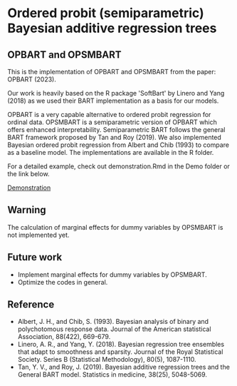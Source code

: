 # Ordered probit (semiparametric) Bayesian additive regression trees

## OPBART and OPSMBART

This is the implementation of OPBART and OPSMBART from the paper: OPBART (2023).

Our work is heavily based on the R package 'SoftBart' by Linero and Yang (2018) as we used their BART implementation as a basis for our models.

OPBART is a very capable alternative to ordered probit regression for ordinal data. OPSMBART is a semiparametric version of OPBART which offers enhanced interpretability. Semiparametric BART follows the general BART framework proposed by Tan and Roy (2019). We also implemented Bayesian ordered probit regression from Albert and Chib (1993) to compare as a baseline model. The implementations are available in the R folder.

For a detailed example, check out demonstration.Rmd in the Demo folder or the link below.

[Demonstration](https://rawcdn.githack.com/jaeyonggy/OPBART/main/Demo/demonstration.nb.html)


## Warning

The calculation of marginal effects for dummy variables by OPSMBART is not implemented yet.

## Future work

- Implement marginal effects for dummy variables by OPSMBART.
- Optimize the codes in general.

## Reference

- Albert, J. H., and Chib, S. (1993). Bayesian analysis of binary and polychotomous response data. Journal of the American statistical Association, 88(422), 669-679.
- Linero, A. R., and Yang, Y. (2018). Bayesian regression tree ensembles that adapt to smoothness and sparsity. Journal of the Royal Statistical Society. Series B (Statistical Methodology), 80(5), 1087-1110.
- Tan, Y. V., and Roy, J. (2019). Bayesian additive regression trees and the General BART model. Statistics in medicine, 38(25), 5048-5069.


